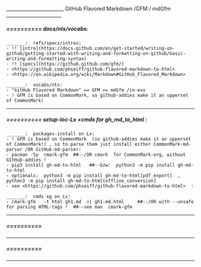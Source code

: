 ________________________ GitHub Flavored Markdown /GFM / mdGfm _______________________


#####  ==========  docs/nts/vocabs:
	_______:  refs/specs/intros:
    - !! [intro](https://docs.github.com/en/get-started/writing-on-github/getting-started-with-writing-and-formatting-on-github/basic-writing-and-formatting-syntax)
    - !! [specs](https://github.github.com/gfm/)
    - <https://github.com/phseiff/github-flavored-markdown-to-html>
    - <https://en.wikipedia.org/wiki/Markdown#GitHub_Flavored_Markdown>

	_______:  vocabs/nts:
    - "GitHub Flavored Markdown" == GFM == mdGfm /in-evv
    - ! GFM is based on CommonMark, so github-addies make it an upperset of CommonMark!
______________________________________________________________________________


#####  ==========  setup-loc-Lx +cmds for  gh_md_to_html  :
	_______:  packages-install on Lx:
    - ! GFM is based on CommonMark  (so github-addies make it an upperset of CommonMark!) , so to parse them just install either CommonMark-md-parser /OR GitHub-md-parser:
    - pacman -Sy  cmark-gfm  ##--/OR cmark  for CommonMark-org, without GItHub-addies !
    - pip3 install gh-md-to-html   ##--bzw:  python3 -m pip install gh-md-to-html
    - optionals:  python3 -m pip install gh-md-to-html[pdf_export]  ,  python3 -m pip install gh-md-to-html[offline_conversion]
    - see <https://github.com/phseiff/github-flavored-markdown-to-html>  :

	_______:  cmds eg on Lx:
    - cmark-gfm   -t html gh1.md  >| gh1.md.html     ##--/OR with --unsafe for parsing HTML-tags !  ##--see man  cmark-gfm    
______________________________________________________________________________


#####  ==========  
______________________________________________________________________________


#####  ==========  
______________________________________________________________________________

